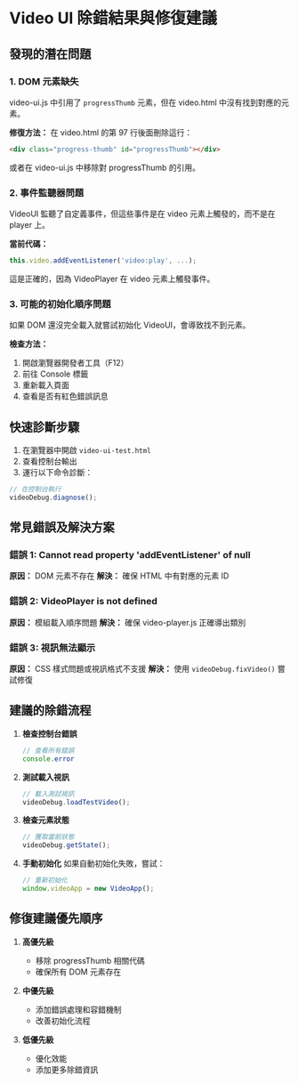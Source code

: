 # Video UI 除錯結果與修復建議

## 發現的潛在問題

### 1. DOM 元素缺失
video-ui.js 中引用了 `progressThumb` 元素，但在 video.html 中沒有找到對應的元素。

**修復方法：**
在 video.html 的第 97 行後面刪除這行：
```html
<div class="progress-thumb" id="progressThumb"></div>
```

或者在 video-ui.js 中移除對 progressThumb 的引用。

### 2. 事件監聽器問題
VideoUI 監聽了自定義事件，但這些事件是在 video 元素上觸發的，而不是在 player 上。

**當前代碼：**
```javascript
this.video.addEventListener('video:play', ...);
```

這是正確的，因為 VideoPlayer 在 video 元素上觸發事件。

### 3. 可能的初始化順序問題
如果 DOM 還沒完全載入就嘗試初始化 VideoUI，會導致找不到元素。

**檢查方法：**
1. 開啟瀏覽器開發者工具（F12）
2. 前往 Console 標籤
3. 重新載入頁面
4. 查看是否有紅色錯誤訊息

## 快速診斷步驟

1. 在瀏覽器中開啟 `video-ui-test.html`
2. 查看控制台輸出
3. 運行以下命令診斷：

```javascript
// 在控制台執行
videoDebug.diagnose();
```

## 常見錯誤及解決方案

### 錯誤 1: Cannot read property 'addEventListener' of null
**原因：** DOM 元素不存在
**解決：** 確保 HTML 中有對應的元素 ID

### 錯誤 2: VideoPlayer is not defined
**原因：** 模組載入順序問題
**解決：** 確保 video-player.js 正確導出類別

### 錯誤 3: 視訊無法顯示
**原因：** CSS 樣式問題或視訊格式不支援
**解決：** 使用 `videoDebug.fixVideo()` 嘗試修復

## 建議的除錯流程

1. **檢查控制台錯誤**
   ```javascript
   // 查看所有錯誤
   console.error
   ```

2. **測試載入視訊**
   ```javascript
   // 載入測試視訊
   videoDebug.loadTestVideo();
   ```

3. **檢查元素狀態**
   ```javascript
   // 獲取當前狀態
   videoDebug.getState();
   ```

4. **手動初始化**
   如果自動初始化失敗，嘗試：
   ```javascript
   // 重新初始化
   window.videoApp = new VideoApp();
   ```

## 修復建議優先順序

1. **高優先級**
   - 移除 progressThumb 相關代碼
   - 確保所有 DOM 元素存在

2. **中優先級**
   - 添加錯誤處理和容錯機制
   - 改善初始化流程

3. **低優先級**
   - 優化效能
   - 添加更多除錯資訊
